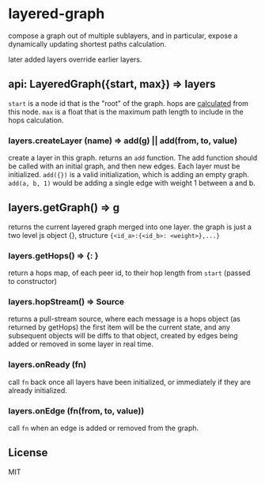 # layered-graph

compose a graph out of multiple sublayers, and in particular,
expose a dynamically updating shortest paths calculation.

later added layers override earlier layers.

## api: LayeredGraph({start, max}) => layers

`start` is a node id that is the "root" of the graph.
hops are [calculated](https://github.com/dominictarr/dynamic-dijkstra) from this node.
`max` is a float that is the maximum path length to include in the hops calculation.

### layers.createLayer (name) => add(g) || add(from, to, value)

create a layer in this graph. returns an `add` function.
The add function should be called with an initial graph,
and then new edges. Each layer must be initialized.
`add({})` is a valid initialization, which is adding an empty graph.
`add(a, b, 1)` would be adding a single edge with weight 1 between a and b.

## layers.getGraph() => g

returns the current layered graph merged into one layer.
the graph is just a two level js object {}, structure `{<id_a>:{<id_b>: <weight>},...}`

### layers.getHops() => {<id>: <hops>}

return a hops map, of each peer id, to their hop length from `start` (passed to constructor)

### layers.hopStream() => Source

returns a pull-stream source, where each message is a hops object (as returned by getHops)
the first item will be the current state, and any subsequent objects will be diffs to that object,
created by edges being added or removed in some layer in real time.

### layers.onReady (fn)

call `fn` back once all layers have been initialized, or immediately if they are already initialized.

### layers.onEdge (fn(from, to, value))

call `fn` when an edge is added or removed from the graph.

## License

MIT

